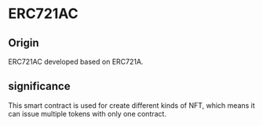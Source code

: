 # ERC721AC

## Origin
ERC721AC developed based on ERC721A. 
## significance
This smart contract is used for create different kinds of NFT, which means it can issue multiple tokens with only one contract.
